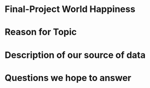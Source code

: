 # Final-Project World Happiness 

# Reason for Topic

# Description of our source of data

# Questions we hope to answer
